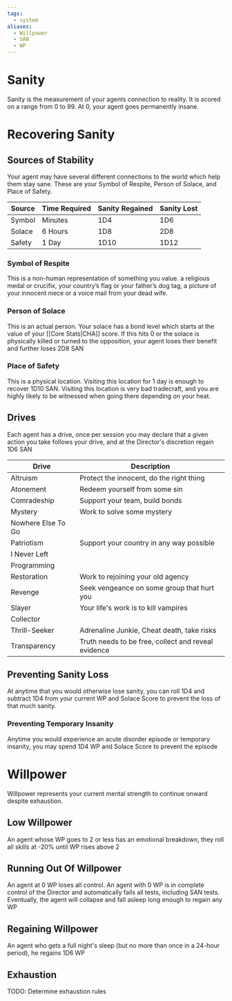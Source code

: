 ```yaml
---
tags:
  - system
aliases:
  - Willpower
  - SAN
  - WP
---
```

# Sanity
Sanity is the measurement of your agents connection to reality. It is scored on a range from 0 to 99. At 0, your agent goes permanently insane.
# Recovering Sanity
## Sources of Stability
Your agent may have several different connections to the world which help them stay sane. These are your Symbol of Respite, Person of Solace, and Place of Safety.

| Source | Time Required | Sanity Regained | Sanity Lost |
| ------ | ------------- | --------------- | ----------- |
| Symbol | Minutes       | 1D4             | 1D6         |
| Solace | 6 Hours       | 1D8             | 2D8         | 
| Safety | 1 Day         | 1D10            | 1D12        |
### Symbol of Respite
This is a non-human representation of something you value. a religious medal or crucifix, your country’s flag or your father’s dog tag, a picture of your innocent niece or a voice mail from your dead wife.
### Person of Solace
This is an actual person. Your solace has a bond level which starts at the value of your [[Core Stats|CHA]] score. If this hits 0 or the solace is physically killed or turned to the opposition, your agent loses their benefit and further loses 2D8 SAN

### Place of Safety
This is a physical location. Visiting this location for 1 day is enough to recover 1D10 SAN. Visiting this location is very bad tradecraft, and you are highly likely to be witnessed when going there depending on your heat.

## Drives
Each agent has a drive, once per session you may declare that a given action you take follows your drive, and at the Director's discretion regain 1D6 SAN

| Drive              | Description                                         |
| ------------------ | --------------------------------------------------- |
| Altruism           | Protect the innocent, do the right thing            |
| Atonement          | Redeem yourself from some sin                       |
| Comradeship        | Support your team, build bonds                      |
| Mystery            | Work to solve some mystery                          |
| Nowhere Else To Go |                                                     |
| Patriotism         | Support your country in any way possible            |
| I Never Left       |                                                     |
| Programming        |                                                     |
| Restoration        | Work to rejoining your old agency                   |
| Revenge            | Seek vengeance on some group that hurt you          |
| Slayer             | Your life's work is to kill vampires                |
| Collector          |                                                     |
| Thrill-Seeker      | Adrenaline Junkie, Cheat death, take risks          |
| Transparency       | Truth needs to be free, collect and reveal evidence |


## Preventing Sanity Loss
At anytime that you would otherwise lose sanity, you can roll 1D4 and subtract 1D4 from your current WP and Solace Score to prevent the loss of that much sanity.

### Preventing Temporary Insanity
Anytime you would experience an acute disorder episode or temporary insanity, you may spend 1D4 WP and Solace Score to prevent the episode

# Willpower
Willpower represents your current mental strength to continue onward despite exhaustion.

## Low Willpower
An agent whose WP goes to 2 or less has an emotional breakdown, they roll all skills at -20% until WP rises above 2

## Running Out Of Willpower
An agent at 0 WP loses all control. An agent with 0 WP is in complete control of the Director and automatically fails all tests, including SAN tests. Eventually, the agent will collapse and fall asleep long enough to regain any WP

## Regaining Willpower
An agent who gets a full night's sleep (but no more than once in a 24-hour period), he regains 1D6 WP

## Exhaustion
TODO: Determine exhaustion rules